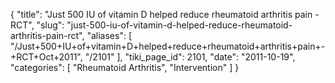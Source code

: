 {
  "title": "Just 500 IU of vitamin D helped reduce rheumatoid arthritis pain - RCT",
  "slug": "just-500-iu-of-vitamin-d-helped-reduce-rheumatoid-arthritis-pain-rct",
  "aliases": [
    "/Just+500+IU+of+vitamin+D+helped+reduce+rheumatoid+arthritis+pain+-+RCT+Oct+2011",
    "/2101"
  ],
  "tiki_page_id": 2101,
  "date": "2011-10-19",
  "categories": [
    "Rheumatoid Arthritis",
    "Intervention"
  ]
}

